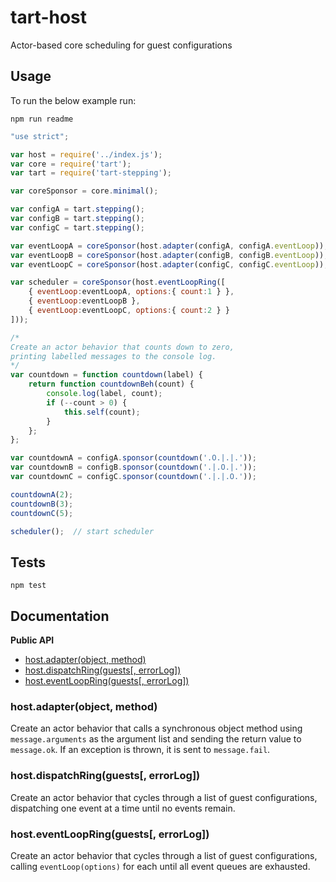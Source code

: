 tart-host
=========

Actor-based core scheduling for guest configurations

## Usage

To run the below example run:

    npm run readme

```javascript
"use strict";

var host = require('../index.js');
var core = require('tart');
var tart = require('tart-stepping');

var coreSponsor = core.minimal();

var configA = tart.stepping();
var configB = tart.stepping();
var configC = tart.stepping();

var eventLoopA = coreSponsor(host.adapter(configA, configA.eventLoop));
var eventLoopB = coreSponsor(host.adapter(configB, configB.eventLoop));
var eventLoopC = coreSponsor(host.adapter(configC, configC.eventLoop));

var scheduler = coreSponsor(host.eventLoopRing([
    { eventLoop:eventLoopA, options:{ count:1 } }, 
    { eventLoop:eventLoopB }, 
    { eventLoop:eventLoopC, options:{ count:2 } }
]));

/*
Create an actor behavior that counts down to zero,
printing labelled messages to the console log.
*/
var countdown = function countdown(label) {
    return function countdownBeh(count) {
        console.log(label, count);
        if (--count > 0) {
            this.self(count);
        }
    };
};

var countdownA = configA.sponsor(countdown('.O.|.|.'));
var countdownB = configB.sponsor(countdown('.|.O.|.'));
var countdownC = configC.sponsor(countdown('.|.|.O.'));

countdownA(2);
countdownB(3);
countdownC(5);

scheduler();  // start scheduler

```

## Tests

    npm test

## Documentation

**Public API**

  * [host.adapter(object, method)](#hostadapterobjectmethod)
  * [host.dispatchRing(guests\[, errorLog\])](#hostdispatchRingguestserrorLog)
  * [host.eventLoopRing(guests\[, errorLog\])](#hosteventLoopRingguestserrorLog)

### host.adapter(object, method)

Create an actor behavior that calls a synchronous object method
using `message.arguments` as the argument list
and sending the return value to `message.ok`.
If an exception is thrown, it is sent to `message.fail`.

### host.dispatchRing(guests\[, errorLog\])

Create an actor behavior that cycles through a list of guest configurations,
dispatching one event at a time until no events remain.

### host.eventLoopRing(guests\[, errorLog\])

Create an actor behavior that cycles through a list of guest configurations,
calling `eventLoop(options)` for each until all event queues are exhausted.
